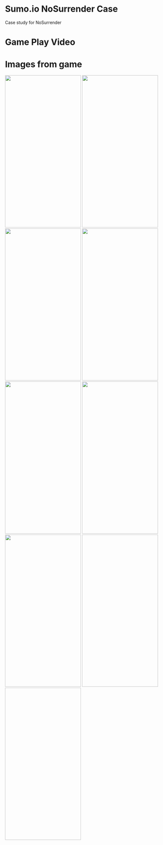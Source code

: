 # Sumo.io NoSurrender Case
 Case study for NoSurrender

# Game Play Video


# Images from game

<image src= "https://github.com/BatuhanAltinel/Sumo.io-NoSurrender-Case/assets/17069232/30030988-c7df-4cbe-985e-4f03dad7a119" width="250" height="500">
<image src= "https://github.com/BatuhanAltinel/Sumo.io-NoSurrender-Case/assets/17069232/b6867927-6e3a-4ecc-857f-cc4ff9cfc575 " width="250" height="500">
<image src= "https://github.com/BatuhanAltinel/Sumo.io-NoSurrender-Case/assets/17069232/0796bdd6-96a2-44c0-8187-cd3a049cc820 " width="250" height="500">
<image src= "https://github.com/BatuhanAltinel/Sumo.io-NoSurrender-Case/assets/17069232/58a40863-7291-42e0-bdf2-604f411c2b7d " width="250" height="500">
<image src= "https://github.com/BatuhanAltinel/Sumo.io-NoSurrender-Case/assets/17069232/1ef045b4-d56a-4816-9209-22460c09df01 " width="250" height="500">
<image src= "https://github.com/BatuhanAltinel/Sumo.io-NoSurrender-Case/assets/17069232/ed3969f4-652f-49d2-813a-f0a0a72a3a78 " width="250" height="500">
<image src= "https://github.com/BatuhanAltinel/Sumo.io-NoSurrender-Case/assets/17069232/cfff0c0e-1f9e-4394-9f08-39328bb731f2 " width="250" height="500">
<image src= " " width="250" height="500">
<image src= " " width="250" height="500">
